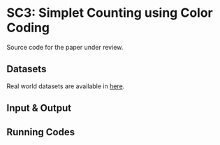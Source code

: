 # SC3: Simplet Counting using Color Coding

Source code for the paper under review.



## Datasets
Real world datasets are available in [here]([https://www.cs.cornell.edu/~arb/data/]).

## Input & Output


## Running Codes

